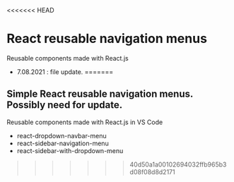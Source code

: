 <<<<<<< HEAD
# React reusable navigation menus

Reusable components made with React.js
* 7.08.2021 : file update.
=======
## Simple React reusable navigation menus. Possibly need for update.
Reusable components made with React.js in VS Code 

* react-dropdown-navbar-menu
* react-sidebar-navigation-menu
* react-sidebar-with-dropdown-menu
>>>>>>> 40d50a1a00102694032ffb965b3d08f08d8d2171
